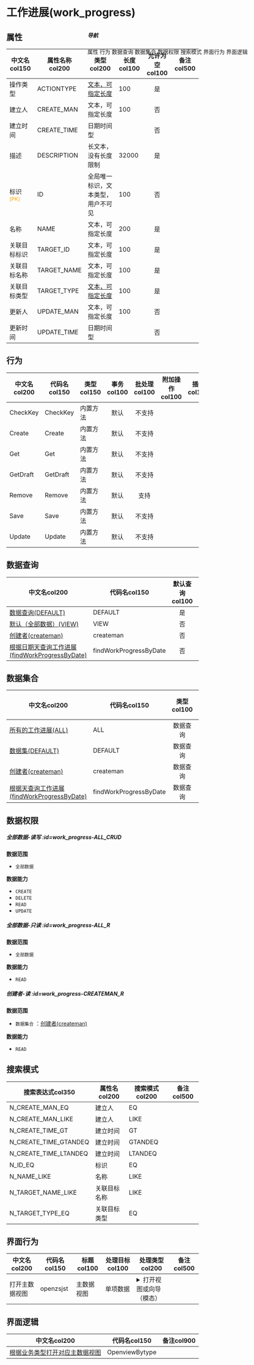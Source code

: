 # 工作进展(work_progress)  <!-- {docsify-ignore-all} -->


## 属性
|    中文名col150 | 属性名称col200           | 类型col200     | 长度col100    |允许为空col100    |  备注col500  |
| --------   |------------| -----  | -----  | :----: | -------- |
|操作类型|ACTIONTYPE|[文本，可指定长度](index/dictionary_index#work_progress_cztype "工作进行操作类型")|100|是||
|建立人|CREATE_MAN|文本，可指定长度|100|否||
|建立时间|CREATE_TIME|日期时间型||否||
|描述|DESCRIPTION|长文本，没有长度限制|32000|是||
|标识<sup class="footnote-symbol"><font color=orange>[PK]</font></sup>|ID|全局唯一标识，文本类型，用户不可见|100|否||
|名称|NAME|文本，可指定长度|200|是||
|关联目标标识|TARGET_ID|文本，可指定长度|100|是||
|关联目标名称|TARGET_NAME|文本，可指定长度|100|是||
|关联目标类型|TARGET_TYPE|[文本，可指定长度](index/dictionary_index#work_progress_type "工作进展对象类型")|100|是||
|更新人|UPDATE_MAN|文本，可指定长度|100|否||
|更新时间|UPDATE_TIME|日期时间型||否||


## 行为
| 中文名col200    | 代码名col150    | 类型col150    | 事务col100   | 批处理col100   | 附加操作col100  | 插件col150    |  备注col300  |
| -------- |---------- |----------- |:----:|:----:|---------| ----- | ----- |
|CheckKey|CheckKey|内置方法|默认|不支持||||
|Create|Create|内置方法|默认|不支持||||
|Get|Get|内置方法|默认|不支持||||
|GetDraft|GetDraft|内置方法|默认|不支持||||
|Remove|Remove|内置方法|默认|支持||||
|Save|Save|内置方法|默认|不支持||||
|Update|Update|内置方法|默认|不支持||||

## 数据查询
| 中文名col200    | 代码名col150    | 默认查询col100 | 权限使用col100 | 自定义SQLcol100 |  备注col600|
| --------  | --------   | :----:  |:----:  | :----:  |----- |
|[数据查询(DEFAULT)](module/crm/work_progress/query/Default)|DEFAULT|是|否 |否 ||
|[默认（全部数据）(VIEW)](module/crm/work_progress/query/View)|VIEW|否|否 |否 ||
|[创建者(createman)](module/crm/work_progress/query/createman)|createman|否|否 |否 ||
|[根据日期天查询工作进展(findWorkProgressByDate)](module/crm/work_progress/query/findWorkProgressByDate)|findWorkProgressByDate|否|否 |否 ||

## 数据集合
| 中文名col200  | 代码名col150  | 类型col100 | 默认集合col100 |   插件col200|   备注col500|
| --------  | --------   | :----:   | :----:   | ----- |----- |
|[所有的工作进展(ALL)](module/crm/work_progress/dataset/ALL)|ALL|数据查询|否|||
|[数据集(DEFAULT)](module/crm/work_progress/dataset/Default)|DEFAULT|数据查询|是|||
|[创建者(createman)](module/crm/work_progress/dataset/createman)|createman|数据查询|否|||
|[根据天查询工作进展(findWorkProgressByDate)](module/crm/work_progress/dataset/findWorkProgressByDate)|findWorkProgressByDate|数据查询|否|||

## 数据权限

##### 全部数据-读写 :id=work_progress-ALL_CRUD

<p class="panel-title"><b>数据范围</b></p>

* `全部数据`

<p class="panel-title"><b>数据能力</b></p>

* `CREATE`
* `DELETE`
* `READ`
* `UPDATE`



##### 全部数据-只读 :id=work_progress-ALL_R

<p class="panel-title"><b>数据范围</b></p>

* `全部数据`

<p class="panel-title"><b>数据能力</b></p>

* `READ`



##### 创建者-读 :id=work_progress-CREATEMAN_R

<p class="panel-title"><b>数据范围</b></p>

* `数据集合` ：[创建者(createman)](module/crm/work_progress#数据集合)

<p class="panel-title"><b>数据能力</b></p>

* `READ`




## 搜索模式
|   搜索表达式col350   |    属性名col200    |    搜索模式col200        |备注col500  |
| -------- |------------|------------|------|
|N_CREATE_MAN_EQ|建立人|EQ||
|N_CREATE_MAN_LIKE|建立人|LIKE||
|N_CREATE_TIME_GT|建立时间|GT||
|N_CREATE_TIME_GTANDEQ|建立时间|GTANDEQ||
|N_CREATE_TIME_LTANDEQ|建立时间|LTANDEQ||
|N_ID_EQ|标识|EQ||
|N_NAME_LIKE|名称|LIKE||
|N_TARGET_NAME_LIKE|关联目标名称|LIKE||
|N_TARGET_TYPE_EQ|关联目标类型|EQ||

## 界面行为
|  中文名col200 |  代码名col150 |  标题col100   |     处理目标col100   |    处理类型col200        |  备注col500       |
| --------| --------| -------- |------------|------------|------------|
| 打开主数据视图 | openzsjst | 主数据视图 |单项数据|<details><summary>打开视图或向导（模态）</summary></details>||

## 界面逻辑
|  中文名col200 | 代码名col150 | 备注col900 |
| --------|--------|--------|
|[根据业务类型打开对应主数据视图](module/crm/work_progress/uilogic/OpenviewBytype)|OpenviewBytype||

<div style="display: block; overflow: hidden; position: fixed; top: 140px; right: 100px;">

##### 导航
<el-anchor >
<el-anchor-link :href="`#/module/crm/work_progress?id=属性`">
  属性
</el-anchor-link>
<el-anchor-link :href="`#/module/crm/work_progress?id=行为`">
  行为
</el-anchor-link>
<el-anchor-link :href="`#/module/crm/work_progress?id=数据查询`">
  数据查询
</el-anchor-link>
<el-anchor-link :href="`#/module/crm/work_progress?id=数据集合`">
  数据集合
</el-anchor-link>
<el-anchor-link :href="`#/module/crm/work_progress?id=数据权限`">
  数据权限
</el-anchor-link>
<el-anchor-link :href="`#/module/crm/work_progress?id=搜索模式`">
  搜索模式
</el-anchor-link>
<el-anchor-link :href="`#/module/crm/work_progress?id=界面行为`">
  界面行为
</el-anchor-link>
<el-anchor-link :href="`#/module/crm/work_progress?id=界面逻辑`">
  界面逻辑
</el-anchor-link>
</el-anchor>
</div>

<script>
 const { createApp } = Vue
  createApp({
    data() {
      return {



      }
    },
    methods: {
    }
  }).use(ElementPlus).mount('#app')
</script>